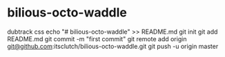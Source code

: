 # bilious-octo-waddle
dubtrack css
echo "# bilious-octo-waddle" >> README.md
git init
git add README.md
git commit -m "first commit"
git remote add origin git@github.com:itsclutch/bilious-octo-waddle.git
git push -u origin master
